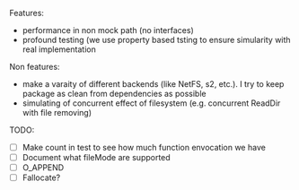 Features:
- performance in non mock path (no interfaces)
- profound testing (we use property based tsting to ensure simularity with real implementation

Non features:
- make a varaity of different backends (like NetFS, s2, etc.). I try to keep package as clean from dependencies as possible
- simulating of concurrent effect of filesystem (e.g. concurrent ReadDir with file removing)

TODO:
- [ ] Make count in test to see how much function envocation we have
- [ ] Document what fileMode are supported
- [ ] O_APPEND
- [ ] Fallocate?
